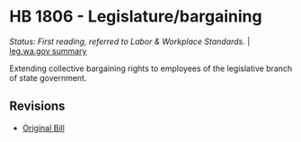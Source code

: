 # HB 1806 - Legislature/bargaining
*Status: First reading, referred to Labor & Workplace Standards.* | [leg.wa.gov summary](https://app.leg.wa.gov/billsummary?BillNumber=1806&Year=2021)

Extending collective bargaining rights to employees of the legislative branch of state government.

## Revisions
* [Original Bill](1/)